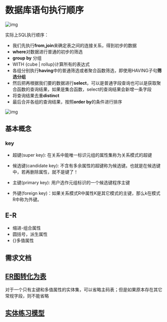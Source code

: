# 数据库语句执行顺序

![img](https://img2022.cnblogs.com/blog/1401949/202210/1401949-20221031194502349-205868157.png)

实际上SQL执行顺序：

- 我们先执行**from,join**来确定表之间的连接关系，得到初步的数据
- **where**对数据进行普通的初步的筛选
- **group by** 分组
- WITH {cube | rollup}计算所有的表达式
- 各组分别执行**having**中的普通筛选或者聚合函数筛选，即使用HAVING子句**筛选分组**
- 然后把再根据我们要的数据进行**select**，可以是普通字段查询也可以是获取聚合函数的查询结果，如果是集合函数，select的查询结果会新增一条字段
- 将查询结果去重**distinct**
- 最后合并各组的查询结果，按照**order by**的条件进行排序

![img](https://img2022.cnblogs.com/blog/1401949/202210/1401949-20221031195142535-1265187871.png)

## 基本概念

### key

- 超键(super key): 在关系中能唯一标识元组的属性集称为关系模式的超键

- 候选键(candidate key): 不含有多余属性的超键称为候选键。也就是在候选键中，若再删除属性，就不是键了！

- 主键(primary key): 用户选作元组标识的一个候选键程序主键

- 外键(foreign key)：如果关系模式R中属性K是其它模式的主键，那么k在模式R中称为外键。



## E-R

- 缩进-组合属性
- 圆括号，派生属性
- {}多值属性

## 需求文档



## [ER图转化为表](https://www.jdon.com/70278.html)

对于一个只有主键和多值属性的实体集，可以省略主码表；但是如果原本存在其它常规字段，则不能省略

## [实体练习模型](https://www.cnblogs.com/lilpig/p/15431749.html#%E6%A8%A1%E5%BC%8F%E5%90%88%E5%B9%B6)
